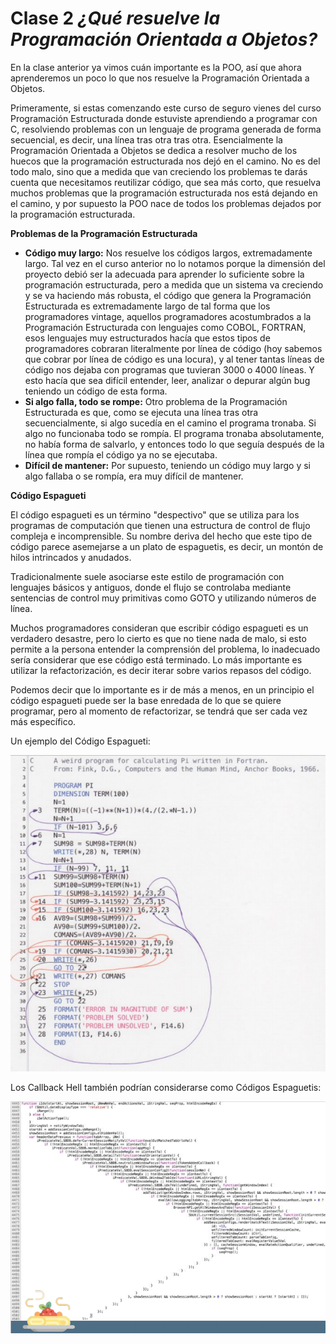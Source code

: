 # Clase 2 _¿Qué resuelve la Programación Orientada a Objetos?_

En la clase anterior ya vimos cuán importante es la POO, así que ahora
aprenderemos un poco lo que nos resuelve la Programación Orientada a Objetos.

Primeramente, si estas comenzando este curso de seguro vienes del curso
Programación Estructurada donde estuviste aprendiendo a programar con C,
resolviendo problemas con un lenguaje de programa generada de forma secuencial,
es decir, una línea tras otra tras otra. Esencialmente la Programación Orientada
a Objetos se dedica a resolver mucho de los huecos que la programación
estructurada nos dejó en el camino. No es del todo malo, sino que a medida que
van creciendo los problemas te darás cuenta que necesitamos reutilizar código,
que sea más corto, que resuelva muchos problemas que la programación
estructurada nos está dejando en el camino, y por supuesto la POO nace de todos
los problemas dejados por la programación estructurada.

**Problemas de la Programación Estructurada**

- **Código muy largo:** Nos resuelve los códigos largos, extremadamente largo.
  Tal vez en el curso anterior no lo notamos porque la dimensión del proyecto
  debió ser la adecuada para aprender lo suficiente sobre la programación
  estructurada, pero a medida que un sistema va creciendo y se va haciendo más
  robusta, el código que genera la Programación Estructurada es extremadamente
  largo de tal forma que los programadores vintage, aquellos programadores
  acostumbrados a la Programación Estructurada con lenguajes como COBOL,
  FORTRAN, esos lenguajes muy estructurados hacía que estos tipos de
  programadores cobraran literalmente por línea de código (hoy sabemos que
  cobrar por línea de código es una locura), y al tener tantas líneas de código
  nos dejaba con programas que tuvieran 3000 o 4000 líneas. Y esto hacía que sea
  difícil entender, leer, analizar o depurar algún bug teniendo un código de
  esta forma.
- **Si algo falla, todo se rompe:** Otro problema de la Programación
  Estructurada es que, como se ejecuta una línea tras otra secuencialmente, si
  algo sucedía en el camino el programa tronaba. Si algo no funcionaba todo se
  rompía. El programa tronaba absolutamente, no había forma de salvarlo, y
  entonces todo lo que seguía después de la línea que rompía el código ya no se
  ejecutaba.
- **Difícil de mantener:** Por supuesto, teniendo un código muy largo y si algo
  fallaba o se rompía, era muy difícil de mantener.

**Código Espagueti**

El código espagueti es un término "despectivo" que se utiliza para los programas
de computación que tienen una estructura de control de flujo compleja e
incomprensible. Su nombre deriva del hecho que este tipo de código parece
asemejarse a un plato de espaguetis, es decir, un montón de hilos intrincados y
anudados.

Tradicionalmente suele asociarse este estilo de programación con lenguajes
básicos y antiguos, donde el flujo se controlaba mediante sentencias de control
muy primitivas como GOTO y utilizando números de línea.

Muchos programadores consideran que escribir código espagueti es un verdadero
desastre, pero lo cierto es que no tiene nada de malo, si esto permite a la
persona entender la comprensión del problema, lo inadecuado sería considerar que
ese código está terminado. Lo más importante es utilizar la refactorización, es
decir iterar sobre varios repasos del código.

Podemos decir que lo importante es ir de más a menos, en un principio el código
espagueti puede ser la base enredada de lo que se quiere programar, pero al
momento de refactorizar, se tendrá que ser cada vez más específico.

Un ejemplo del Código Espagueti:

![src/POO_1.png](../src/POO_1.png)

Los Callback Hell también podrían considerarse como Códigos Espaguetis:

![src/POO_2.png](../src/POO_2.png)
